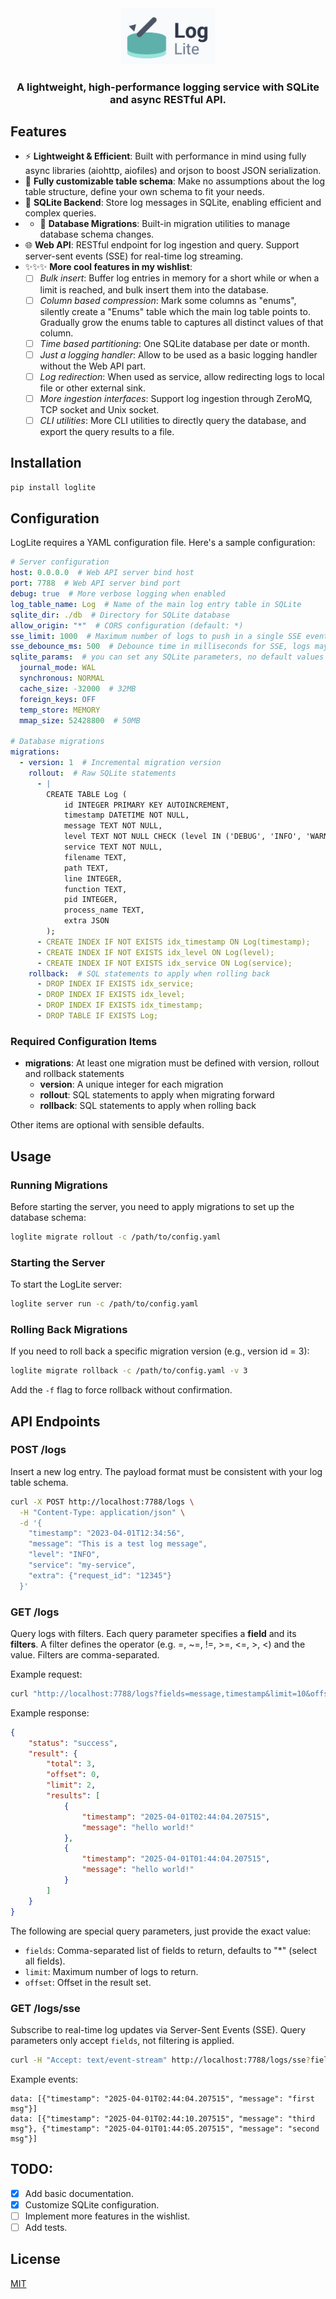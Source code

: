 <div align="center">
  <img src="docs/logo.png" alt="LogLite Logo" width="150"/>

### A lightweight, high-performance logging service with SQLite and async RESTful API.
</div>

## Features

- ⚡️ **Lightweight & Efficient**: Built with performance in mind using fully async libraries (aiohttp, aiofiles) and orjson to boost JSON serialization.
- 🔧 **Fully customizable table schema**: Make no assumptions about the log table structure, define your own schema to fit your needs.
- 💾 **SQLite Backend**: Store log messages in SQLite, enabling efficient and complex queries.
- - 🔄 **Database Migrations**: Built-in migration utilities to manage database schema changes.
- 🌐 **Web API**: RESTful endpoint for log ingestion and query. Support server-sent events (SSE) for real-time log streaming.
- ✨✨✨ **More cool features in my wishlist**:
  - [ ] *Bulk insert*: Buffer log entries in memory for a short while or when a limit is reached, and bulk insert them into the database.
  - [ ] *Column based compression*: Mark some columns as "enums", silently create a "Enums" table which the main log table points to. Gradually grow the enums table to 
  captures all distinct values of that column.
  - [ ] *Time based partitioning*: One SQLite database per date or month.
  - [ ] *Just a logging handler*: Allow to be used as a basic logging handler without the Web API part.
  - [ ] *Log redirection*: When used as service, allow redirecting logs to local file or other external sink.
  - [ ] *More ingestion interfaces*: Support log ingestion through ZeroMQ, TCP socket and Unix socket.
  - [ ] *CLI utilities*: More CLI utilities to directly query the database, and export the query results to a file.

## Installation

```bash
pip install loglite
```

## Configuration

LogLite requires a YAML configuration file. Here's a sample configuration:

```yaml
# Server configuration
host: 0.0.0.0  # Web API server bind host
port: 7788  # Web API server bind port
debug: true  # More verbose logging when enabled
log_table_name: Log  # Name of the main log entry table in SQLite
sqlite_dir: ./db  # Directory for SQLite database
allow_origin: "*"  # CORS configuration (default: *)
sse_limit: 1000  # Maximum number of logs to push in a single SSE event payload
sse_debounce_ms: 500  # Debounce time in milliseconds for SSE, logs may be pushed later if they arrive too frequently
sqlite_params:  # you can set any SQLite parameters, no default values
  journal_mode: WAL
  synchronous: NORMAL
  cache_size: -32000  # 32MB
  foreign_keys: OFF
  temp_store: MEMORY
  mmap_size: 52428800  # 50MB

# Database migrations
migrations:
  - version: 1  # Incremental migration version
    rollout:  # Raw SQLite statements
      - |
        CREATE TABLE Log (
            id INTEGER PRIMARY KEY AUTOINCREMENT,
            timestamp DATETIME NOT NULL,
            message TEXT NOT NULL,
            level TEXT NOT NULL CHECK (level IN ('DEBUG', 'INFO', 'WARNING', 'ERROR', 'CRITICAL')),
            service TEXT NOT NULL,
            filename TEXT,
            path TEXT,
            line INTEGER,
            function TEXT,
            pid INTEGER,
            process_name TEXT,
            extra JSON
        );
      - CREATE INDEX IF NOT EXISTS idx_timestamp ON Log(timestamp);
      - CREATE INDEX IF NOT EXISTS idx_level ON Log(level);
      - CREATE INDEX IF NOT EXISTS idx_service ON Log(service);
    rollback:  # SQL statements to apply when rolling back
      - DROP INDEX IF EXISTS idx_service;
      - DROP INDEX IF EXISTS idx_level;
      - DROP INDEX IF EXISTS idx_timestamp;
      - DROP TABLE IF EXISTS Log;
```

### Required Configuration Items

- **migrations**: At least one migration must be defined with version, rollout and rollback statements
  - **version**: A unique integer for each migration
  - **rollout**: SQL statements to apply when migrating forward
  - **rollback**: SQL statements to apply when rolling back

Other items are optional with sensible defaults.

## Usage

### Running Migrations

Before starting the server, you need to apply migrations to set up the database schema:

```bash
loglite migrate rollout -c /path/to/config.yaml
```

### Starting the Server

To start the LogLite server:

```bash
loglite server run -c /path/to/config.yaml
```

### Rolling Back Migrations

If you need to roll back a specific migration version (e.g., version id = 3):

```bash
loglite migrate rollback -c /path/to/config.yaml -v 3
```

Add the `-f` flag to force rollback without confirmation.

## API Endpoints

### POST /logs

Insert a new log entry. The payload format must be consistent with your log table schema.

```bash
curl -X POST http://localhost:7788/logs \
  -H "Content-Type: application/json" \
  -d '{
    "timestamp": "2023-04-01T12:34:56",
    "message": "This is a test log message",
    "level": "INFO",
    "service": "my-service",
    "extra": {"request_id": "12345"}
  }'
```

### GET /logs

Query logs with filters. Each query parameter specifies a **field** and its **filters**. A filter defines the operator (e.g. =, ~=, !=, >=, <=, >, <) and the value. Filters are comma-separated.

Example request:
```bash
curl "http://localhost:7788/logs?fields=message,timestamp&limit=10&offset=0&timestamp=>=2023-04-01T00:00:00,<=2023-04-01T05:00:00&level==WARNING"
```

Example response:

```json
{
    "status": "success",
    "result": {
        "total": 3,
        "offset": 0,
        "limit": 2,
        "results": [
            {
                "timestamp": "2025-04-01T02:44:04.207515",
                "message": "hello world!"
            },
            {
                "timestamp": "2025-04-01T01:44:04.207515",
                "message": "hello world!"
            }
        ]
    }
}
```

The following are special query parameters, just provide the exact value:

- ``fields``: Comma-separated list of fields to return, defaults to "*" (select all fields).
- ``limit``: Maximum number of logs to return.
- ``offset``: Offset in the result set.


### GET /logs/sse

Subscribe to real-time log updates via Server-Sent Events (SSE). Query parameters only accept ``fields``, not filtering is applied.

```bash
curl -H "Accept: text/event-stream" http://localhost:7788/logs/sse?fields=message,timestamp
```

Example events:

```
data: [{"timestamp": "2025-04-01T02:44:04.207515", "message": "first msg"}]
data: [{"timestamp": "2025-04-01T02:44:10.207515", "message": "third msg"}, {"timestamp": "2025-04-01T01:44:05.207515", "message": "second msg"}]
```

## TODO:
- [x] Add basic documentation.
- [x] Customize SQLite configuration.
- [ ] Implement more features in the wishlist.
- [ ] Add tests.

## License

[MIT](LICENSE)
